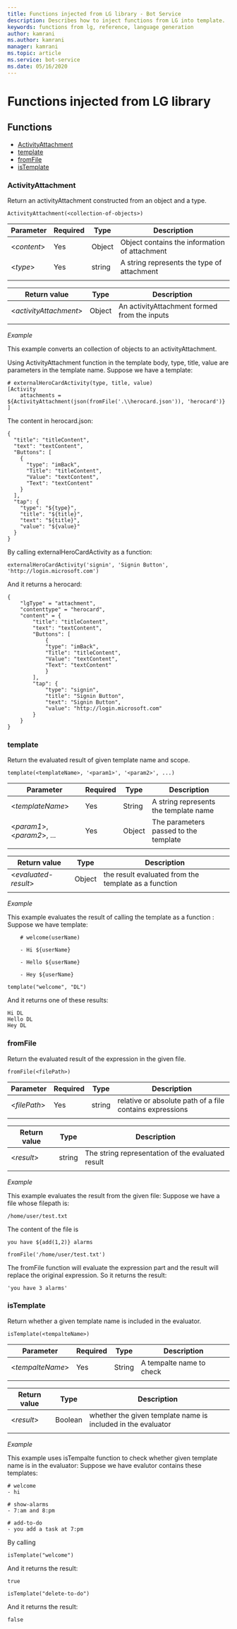 ```yaml
---
title: Functions injected from LG library - Bot Service
description: Describes how to inject functions from LG into template. 
keywords: functions from lg, reference, language generation
author: kamrani
ms.author: kamrani
manager: kamrani
ms.topic: article
ms.service: bot-service
ms.date: 05/16/2020
---
```



# Functions injected from LG library

## Functions
- [ActivityAttachment](#ActivityAttachment)
- [template](#template)
- [fromFile](#fromFile)
- [isTemplate](#isTemplate)

<a name="ActivityAttachment"></a>
### ActivityAttachment

Return an activityAttachment constructed from an object and a type.

```
ActivityAttachment(<collection-of-objects>)
```

| Parameter | Required | Type | Description |
| --------- | -------- | ---- | ----------- |
| <*content*> | Yes | Object  | Object contains the information of attachment |
| <*type*> | Yes | string  | A string represents the type of attachment |
|||||

| Return value | Type | Description |
| ------------ | -----| ----------- |
| <*activityAttachment*> | Object | An activityAttachment formed from the inputs |
||||

*Example*

This example converts an collection of objects to an activityAttachment.

Using ActivityAttachment function in the template body, type, title, value are parameters in the template name.
Suppose we have a template:

```
# externalHeroCardActivity(type, title, value)
[Activity
    attachments = ${ActivityAttachment(json(fromFile('.\\herocard.json')), 'herocard')}
]
```

The content in herocard.json:

```
{
  "title": "titleContent",
  "text": "textContent",
  "Buttons": [
    {
      "type": "imBack",
      "Title": "titleContent",
      "Value": "textContent",
      "Text": "textContent"
    }
  ],
  "tap": {
    "type": "${type}",
    "title": "${title}",
    "text": "${title}",
    "value": "${value}"
  }
}
```

By calling externalHeroCardActivity as a function:

```
externalHeroCardActivity('signin', 'Signin Button', 'http://login.microsoft.com')
```

And it returns a herocard:

```
{
    "lgType" = "attachment",
    "contenttype" = "herocard",
    "content" = {
        "title": "titleContent",
        "text": "textContent",
        "Buttons": [
            {
            "type": "imBack",
            "Title": "titleContent",
            "Value": "textContent",
            "Text": "textContent"
            }
        ],
        "tap": {
            "type": "signin",
            "title": "Signin Button",
            "text": "Signin Button",
            "value": "http://login.microsoft.com"
        }
    }
}
```

<a name="template"></a>
### template

Return the evaluated result of given template name and scope.

```
template(<templateName>, '<param1>', '<param2>', ...)
```

| Parameter | Required | Type | Description |
| --------- | -------- | ---- | ----------- |
| <*templateName*> | Yes | String  | A string represents the template name |
| <*param1*>,<*param2*>, ... | Yes | Object  | The  parameters passed to the template |
|||||

| Return value | Type | Description |
| ------------ | -----| ----------- |
| <*evaluated-result*> | Object | the result evaluated from the template as a function  |
||||

*Example*

This example evaluates the result of calling the template as a function :
Suppose we have template:

```    
    # welcome(userName)

    - Hi ${userName}

    - Hello ${userName}

    - Hey ${userName}
```

```
template("welcome", "DL")
```

And it returns one of these results:

```
Hi DL
Hello DL
Hey DL
```

<a name="fromFile"></a>

### fromFile

Return the evaluated result of the expression in the given file. 

```
fromFile(<filePath>)
```

| Parameter | Required | Type | Description |
| --------- | -------- | ---- | ----------- |
| <*filePath*> | Yes | string  | relative or absolute path of a file contains expressions |
|||||

| Return value | Type | Description |
| ------------ | -----| ----------- |
| <*result*> | string | The string representation of the evaluated result |
||||

*Example*

This example evaluates the result from the given file:
Suppose we have a file whose filepath is:  

`/home/user/test.txt`


The content of the file is 


`you have ${add(1,2)} alarms`

```
fromFile('/home/user/test.txt')
```

The fromFile function will evaluate the expression part and the result will replace the original expression. So it returns the result: 

`'you have 3 alarms'`

<a name="isTemplate"></a>
### isTemplate

Return whether a given template name is included in the evaluator.

```
isTemplate(<tempalteName>)
```

| Parameter | Required | Type | Description |
| --------- | -------- | ---- | ----------- |
| <*tempalteName*> | Yes | String  | A tempalte name to check |
|||||

| Return value | Type | Description |
| ------------ | -----| ----------- |
| <*result*> | Boolean | whether the given template name is included in the evaluator  |
||||

*Example*

This example uses isTempalte function to check whether given template name is in the evaluator:
Suppose we have evalutor contains these templates:

```
# welcome
- hi

# show-alarms
- 7:am and 8:pm

# add-to-do
- you add a task at 7:pm
```

By calling

```
isTemplate("welcome")
```

And it returns the result:

```
true
```

```
isTemplate("delete-to-do")
```

And it returns the result:

```
false
```
